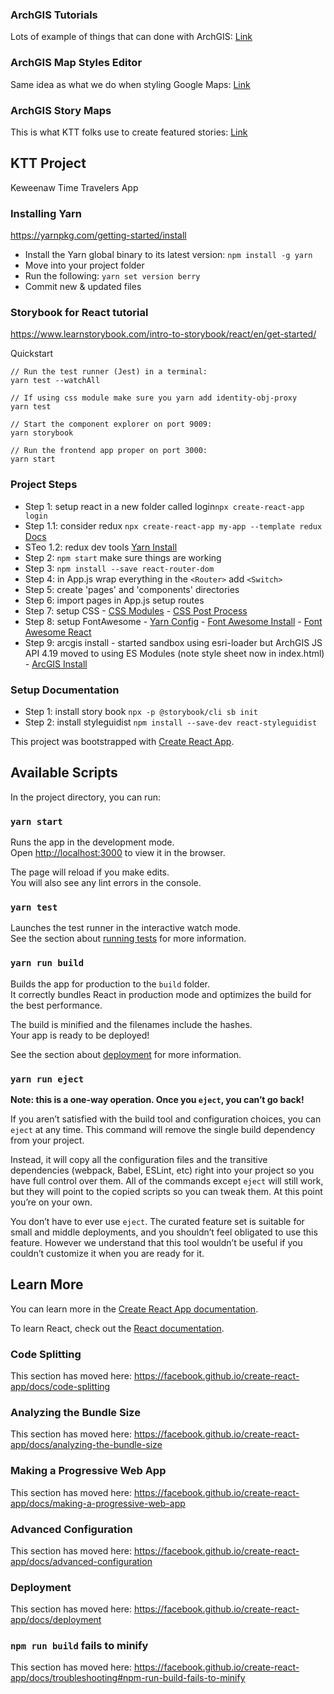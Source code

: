 ### ArchGIS Tutorials

Lots of example of things that can done with ArchGIS: [Link](https://developers.arcgis.com/labs/browse/?product=arcgis-online&topic=any)

### ArchGIS Map Styles Editor

Same idea as what we do when styling Google Maps: [Link](https://developers.arcgis.com/vector-tile-style-editor/)

### ArchGIS Story Maps

This is what KTT folks use to create featured stories: [Link](https://storymaps.arcgis.com/)

## KTT Project

Keweenaw Time Travelers App

### Installing Yarn

https://yarnpkg.com/getting-started/install

- Install the Yarn global binary to its latest version: `npm install -g yarn`
- Move into your project folder
- Run the following: `yarn set version berry`
- Commit new & updated files

### Storybook for React tutorial

https://www.learnstorybook.com/intro-to-storybook/react/en/get-started/

Quickstart

```node
// Run the test runner (Jest) in a terminal:
yarn test --watchAll

// If using css module make sure you yarn add identity-obj-proxy
yarn test

// Start the component explorer on port 9009:
yarn storybook

// Run the frontend app proper on port 3000:
yarn start
```

### Project Steps

- Step 1: setup react in a new folder called login`npx create-react-app login`
- Step 1.1: consider redux `npx create-react-app my-app --template redux` [Docs](https://react-redux.js.org/introduction/getting-started)
- STeo 1.2: redux dev tools [Yarn Install](https://yarnpkg.com/package/redux-devtools-extension)
- Step 2: `npm start` make sure things are working
- Step 3: `npm install --save react-router-dom`
- Step 4: in App.js wrap everything in the `<Router>` add `<Switch>`
- Step 5: create 'pages' and 'components' directories
- Step 6: import pages in App.js setup routes
- Step 7: setup CSS - [CSS Modules](https://create-react-app.dev/docs/adding-a-css-modules-stylesheet) - [CSS Post Process](https://create-react-app.dev/docs/post-processing-css/)
- Step 8: setup FontAwesome - [Yarn Config](https://github.com/FortAwesome/Font-Awesome/issues/16156) - [Font Awesome Install](https://fontawesome.com/how-to-use/on-the-web/setup/using-package-managers) - [Font Awesome React](https://fontawesome.com/how-to-use/on-the-web/using-with/react)
- Step 9: arcgis install - started sandbox using esri-loader but ArchGIS JS API 4.19 moved to using ES Modules (note style sheet now in index.html) - [ArcGIS Install](https://developers.arcgis.com/javascript/latest/es-modules/)

### Setup Documentation

- Step 1: install story book `npx -p @storybook/cli sb init`
- Step 2: install styleguidist `npm install --save-dev react-styleguidist`

This project was bootstrapped with [Create React App](https://github.com/facebook/create-react-app).

## Available Scripts

In the project directory, you can run:

### `yarn start`

Runs the app in the development mode.<br />
Open [http://localhost:3000](http://localhost:3000) to view it in the browser.

The page will reload if you make edits.<br />
You will also see any lint errors in the console.

### `yarn test`

Launches the test runner in the interactive watch mode.<br />
See the section about [running tests](https://facebook.github.io/create-react-app/docs/running-tests) for more information.

### `yarn run build`

Builds the app for production to the `build` folder.<br />
It correctly bundles React in production mode and optimizes the build for the best performance.

The build is minified and the filenames include the hashes.<br />
Your app is ready to be deployed!

See the section about [deployment](https://facebook.github.io/create-react-app/docs/deployment) for more information.

### `yarn run eject`

**Note: this is a one-way operation. Once you `eject`, you can’t go back!**

If you aren’t satisfied with the build tool and configuration choices, you can `eject` at any time. This command will remove the single build dependency from your project.

Instead, it will copy all the configuration files and the transitive dependencies (webpack, Babel, ESLint, etc) right into your project so you have full control over them. All of the commands except `eject` will still work, but they will point to the copied scripts so you can tweak them. At this point you’re on your own.

You don’t have to ever use `eject`. The curated feature set is suitable for small and middle deployments, and you shouldn’t feel obligated to use this feature. However we understand that this tool wouldn’t be useful if you couldn’t customize it when you are ready for it.

## Learn More

You can learn more in the [Create React App documentation](https://facebook.github.io/create-react-app/docs/getting-started).

To learn React, check out the [React documentation](https://reactjs.org/).

### Code Splitting

This section has moved here: https://facebook.github.io/create-react-app/docs/code-splitting

### Analyzing the Bundle Size

This section has moved here: https://facebook.github.io/create-react-app/docs/analyzing-the-bundle-size

### Making a Progressive Web App

This section has moved here: https://facebook.github.io/create-react-app/docs/making-a-progressive-web-app

### Advanced Configuration

This section has moved here: https://facebook.github.io/create-react-app/docs/advanced-configuration

### Deployment

This section has moved here: https://facebook.github.io/create-react-app/docs/deployment

### `npm run build` fails to minify

This section has moved here: https://facebook.github.io/create-react-app/docs/troubleshooting#npm-run-build-fails-to-minify
